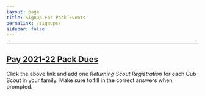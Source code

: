 ```yaml
---
layout: page
title: Signup For Pack Events
permalink: /signups/
sidebar: false
---
```



************

## [Pay 2021-22 Pack Dues](https://pack-150-registration-2021-22.cheddarup.com)
Click the above link and add one _Returning Scout Registration_ for each Cub Scout in your family. Make sure to fill in the correct answers when prompted.